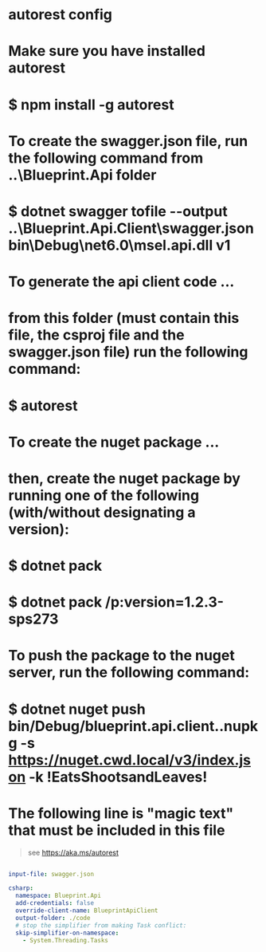 # autorest config
#
# Make sure you have installed autorest
#     $ npm install -g autorest
#
# To create the swagger.json file, run the following command from ..\Blueprint.Api folder
#     $ dotnet swagger tofile --output ..\Blueprint.Api.Client\swagger.json bin\Debug\net6.0\msel.api.dll v1
#
# To generate the api client code ...
#   from this folder (must contain this file, the csproj file and the swagger.json file) run the following command:
#     $ autorest
#
# To create the nuget package ...
#   then, create the nuget package by running one of the following (with/without designating a version):
#     $ dotnet pack
#     $ dotnet pack /p:version=1.2.3-sps273
#
# To push the package to the nuget server, run the following command:
#     $ dotnet nuget push bin/Debug/blueprint.api.client.<version>.nupkg -s https://nuget.cwd.local/v3/index.json -k !EatsShootsandLeaves!

# The following line is "magic text" that must be included in this file
> see https://aka.ms/autorest

``` yaml

input-file: swagger.json

csharp:
  namespace: Blueprint.Api
  add-credentials: false
  override-client-name: BlueprintApiClient
  output-folder: ./code
  # stop the simplifier from making Task conflict:
  skip-simplifier-on-namespace:
    - System.Threading.Tasks

```

